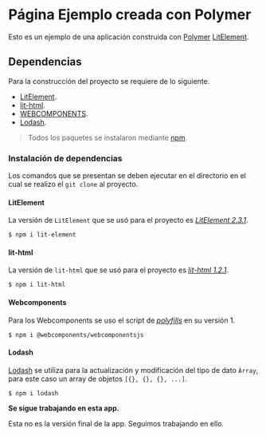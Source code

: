 # Página Ejemplo creada con Polymer

Esto es un ejemplo de una aplicación construida con [Polymer](https://www.polymer-project.org) [LitElement](https://lit-element.polymer-project.org).

## Dependencias

Para la construcción del proyecto se requiere de lo siguiente.

* [LitElement](https://lit-element.polymer-project.org).
* [lit-html](https://lit-html.polymer-project.org).
* [WEBCOMPONENTS](https://www.webcomponents.org).
* [Lodash](https://lodash.com).

> Todos los paquetes se instalaron mediante [npm](https://www.npmjs.com).

### Instalación de dependencias

Los comandos que se presentan se deben ejecutar en el directorio en el cual se realizo el `git clone` al proyecto.

#### LitElement

La versión de `LitElement` que se usó para el proyecto es [_LitElement 2.3.1_](https://www.npmjs.com/package/lit-element).

```
$ npm i lit-element
```

#### lit-html

La versión de `lit-html` que se usó para el proyecto es [_lit-html 1.2.1_](https://www.npmjs.com/package/lit-html).

```
$ npm i lit-html
```

#### Webcomponents

Para los Webcomponents se uso el script de [_polyfills_](https://www.npmjs.com/package/@webcomponents/webcomponentsjs) en su versión 1.

```
$ npm i @webcomponents/webcomponentsjs
```

#### Lodash

[Lodash](https://www.npmjs.com/package/lodash) se utiliza para la actualización y modificación del tipo de dato `Àrray`, para este caso un array de objetos `[{}, {}, {}, ...]`.

```
$ npm i lodash
```

**Se sigue trabajando en esta app.**

Esta no es la versión final de la app. Seguimos trabajando en ello.